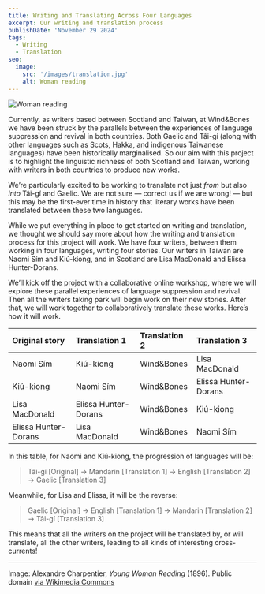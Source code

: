 ```yaml
---
title: Writing and Translating Across Four Languages 
excerpt: Our writing and translation process
publishDate: 'November 29 2024'
tags:
  - Writing
  - Translation
seo:
  image:
    src: '/images/translation.jpg'
    alt: Woman reading
---
```


![Woman reading](/images/translation.jpg)

Currently, as writers based between Scotland and Taiwan, at Wind&Bones we have been struck by the parallels between the experiences of language suppression and revival in both countries. Both Gaelic and Tâi-gí (along with other languages such as Scots, Hakka, and indigenous Taiwanese languages) have been historically marginalised. So our aim with this project is to highlight the linguistic richness of both Scotland and Taiwan, working with writers in both countries to produce new works.

We’re particularly excited to be working to translate not just *from* but also *into* Tâi-gí and Gaelic. We are not sure — correct us if we are wrong! — but this may be the first-ever time in history that literary works have been translated between these two languages. 

While we put everything in place to get started on writing and translation, we thought we should say more about how the writing and translation process for this project will work. We have four writers, between them working in four languages, writing four stories. Our writers in Taiwan are Naomi Sím and Kiú-kiong, and in Scotland are Lisa MacDonald and Elissa Hunter-Dorans.

We’ll kick off the project with a collaborative online workshop, where we will explore these parallel experiences of language suppression and revival. Then all the writers taking park will begin work on their new stories. After that, we will work together to collaboratively translate these works. Here’s how it will work.

| Original story | Translation 1 | Translation 2 | Translation 3 |
|:--|:--|:--|:--|
| Naomi Sím | Kiú-kiong | Wind&Bones | Lisa MacDonald |
| Kiú-kiong | Naomi Sím | Wind&Bones | Elissa Hunter-Dorans |
|  Lisa MacDonald  |  Elissa Hunter-Dorans | Wind&Bones |  Kiú-kiong  |
| Elissa Hunter-Dorans | Lisa MacDonald  | Wind&Bones | Naomi Sím |

In this table, for Naomi and Kiú-kiong, the progression of languages will be:
> Tâi-gí [Original] → Mandarin [Translation 1] → English [Translation 2] → Gaelic [Translation 3]

Meanwhile, for Lisa and Elissa, it will be the reverse: 

> Gaelic [Original] → English [Translation 1] → Mandarin [Translation 2] → Tâi-gí [Translation 3]

This means that all the writers on the project will be translated by, or will translate, all the other writers, leading to all kinds of interesting cross-currents!


---
Image: Alexandre Charpentier, *Young Woman Reading* (1896). Public domain [via Wikimedia Commons](https://commons.wikimedia.org/wiki/File:Young_Woman_Reading_Met_DP889804.jpg)
